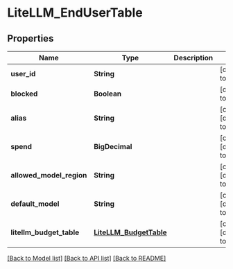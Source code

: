 # LiteLLM_EndUserTable
## Properties

| Name | Type | Description | Notes |
|------------ | ------------- | ------------- | -------------|
| **user\_id** | **String** |  | [default to null] |
| **blocked** | **Boolean** |  | [default to null] |
| **alias** | **String** |  | [optional] [default to null] |
| **spend** | **BigDecimal** |  | [optional] [default to 0.0] |
| **allowed\_model\_region** | **String** |  | [optional] [default to null] |
| **default\_model** | **String** |  | [optional] [default to null] |
| **litellm\_budget\_table** | [**LiteLLM_BudgetTable**](LiteLLM_BudgetTable.md) |  | [optional] [default to null] |

[[Back to Model list]](../README.md#documentation-for-models) [[Back to API list]](../README.md#documentation-for-api-endpoints) [[Back to README]](../README.md)

